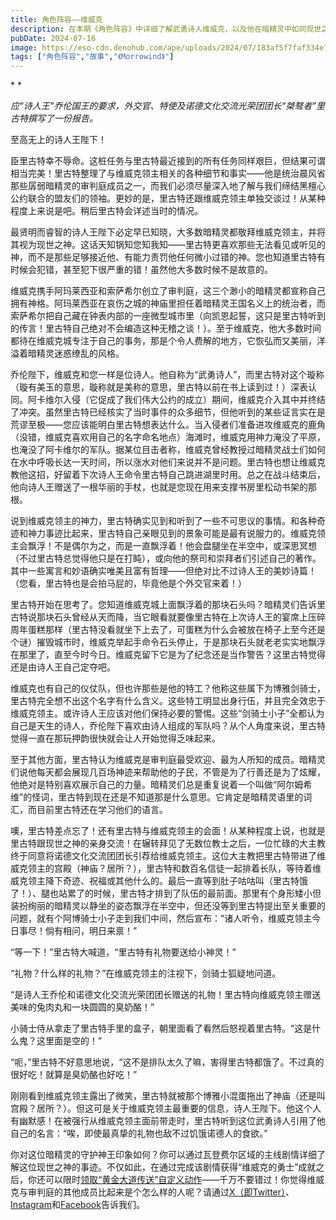 ```yaml
---
title: 角色阵容——维威克
description: 在本期《角色阵容》中详细了解武勇诗人维威克，以及他在暗精灵中如同现世之神般的崇高地位！
pubDate: 2024-07-16
image: https://eso-cdn.denohub.com/ape/uploads/2024/07/183af5f7faf334e7d1a0dd8f2c60e7a3.jpg
tags: ["角色阵容","故事","《Morrowind》"]
---
```


* *

_应“诗人王”乔伦国王的要求，外交官、特使及诺德文化交流光荣团团长“桀骜者”里古特撰写了一份报告。_

至高无上的诗人王陛下！

臣里古特幸不辱命。这桩任务与里古特最近接到的所有任务同样艰巨，但结果可谓相当完美！里古特整理了与维威克领主相关的各种细节和事实——他是统治晨风省那些孱弱暗精灵的审判庭成员之一，而我们必须尽量深入地了解与我们缔结黑檀心公约联合的盟友们的领袖。更妙的是，里古特还跟维威克领主单独交谈过！从某种程度上来说是吧。稍后里古特会详述当时的情况。

最贤明而睿智的诗人王陛下必定早已知晓，大多数暗精灵都敬拜维威克领主，并将其视为现世之神。这话天知锅知您知我知——里古特更喜欢那些无法看见或听见的神，而不是那些足够接近他、有能力责罚他任何微小过错的神。您也知道里古特有时候会犯错，甚至犯下很严重的错！虽然他大多数时候不是故意的。

维威克携手阿玛莱西亚和索萨希尔创立了审判庭，这三个渺小的暗精灵都宣称自己拥有神格。阿玛莱西亚在哀伤之城的神庙里担任着暗精灵王国名义上的统治者，而索萨希尔把自己藏在钟表内部的一座微型城市里（向凯恩起誓，这只是里古特听到的传言！里古特自己绝对不会编造这种无稽之谈！）。至于维威克，他大多数时间都待在维威克城专注于自己的事务，那是个令人费解的地方，它恢弘而又美丽，洋溢着暗精灵迷惑缭乱的风格。

乔伦陛下，维威克和您一样是位诗人。他自称为“武勇诗人”，而里古特对这个璇称（璇有美玉的意思，璇称就是美称的意思，里古特以前在书上读到过！）深表认同。阿卡维尔入侵（它促成了我们伟大公约的成立）期间，维威克介入其中并终结了冲突。虽然里古特已经核实了当时事件的众多细节，但他听到的某些证言实在是荒谬至极——您应该能明白里古特想表达什么。当入侵者们准备进攻维威克的鹿角（没错，维威克喜欢用自己的名字命名地点）海滩时，维威克用神力淹没了平原，也淹没了阿卡维尔的军队。据某位目击者称，维威克曾经教授过暗精灵战士们如何在水中呼吸长达一天时间，所以涨水对他们来说并不是问题。里古特也想让维威克教他这招，好留着下次诗人王命令里古特自己跳进湖里时用。总之在战斗结束后，他向诗人王赠送了一根华丽的手杖，也就是您现在用来支撑书房里松动书架的那根。

说到维威克领主的神力，里古特确实见到和听到了一些不可思议的事情。和各种奇迹和神力事迹比起来，里古特自己亲眼见到的景象可能是最有说服力的。维威克领主会飘浮！不是偶尔为之，而是一直飘浮着！他会盘腿坐在半空中，或深思冥想（不过里古特总觉得他只是在打盹），或向他的祭司和崇拜者们引述自己的著作。其中一些寓言和妙语确实唯美且富有哲理——但绝对比不过诗人王的美妙诗篇！（您看，里古特也是会拍马屁的，毕竟他是个外交官来着！）

里古特开始在思考了。您知道维威克城上面飘浮着的那块石头吗？暗精灵们告诉里古特说那块石头曾经从天而降，当它眼看就要像里古特在上次诗人王的宴席上压碎周年蛋糕那样（里古特没看就坐下上去了，可蛋糕为什么会被放在椅子上至今还是个谜）摧毁城市时，维威克举起手命令石头停止，于是那块石头就老老实实地飘浮在那里了，直至今时今日。维威克留下它是为了纪念还是当作警告？这里古特觉得还是由诗人王自己定夺吧。

维威克也有自己的仪仗队，但也许那些是他的特工？他称这些属下为博雅剑骑士，里古特完全想不出这个名字有什么含义。这些特工明显出身行伍，并且完全效忠于维威克领主。或许诗人王应该对他们保持必要的警惕。这些“剑骑士小子”全都认为自己是天生的诗人，乔伦陛下喜欢由诗人组成的军队吗？从个人角度来说，里古特觉得一直在那玩押韵很快就会让人开始觉得乏味起来。

至于其他方面，里古特认为维威克是审判庭最受欢迎、最为人所知的成员。暗精灵们说他每天都会展现几百场神迹来帮助他的子民，不管是为了行善还是为了炫耀，他绝对是特别喜欢展示自己的力量。暗精灵们总是重复说着一个叫做“阿尔姆希维”的怪词，里古特到现在还是不知道那是什么意思。它肯定是暗精灵语里的词汇，而目前里古特还在学习他们的语言。

噢，里古特差点忘了！还有里古特与维威克领主的会面！从某种程度上说，也就是里古特跟现世之神的亲身交流！在辗转拜见了无数位教士之后，一位忙碌的大主教终于同意将诺德文化交流团团长引荐给维威克领主。这位大主教把里古特带进了维威克领主的宫殿（神庙？居所？），里古特和数百名信徒一起排着长队，等待着维威克领主降下奇迹、祝福或其他什么的。最后一直等到肚子咕咕叫（里古特饿了！）、腿也站累了的时候，里古特才排到了队伍的最前面。那里有个身形矮小但装扮绚丽的暗精灵以静坐的姿态飘浮在半空中，但还没等到里古特提出至关重要的问题，就有个阿博骑士小子走到我们中间，然后宣布：“诸人听令，维威克领主今日事尽！倘有相问，明日来禀！”

“等一下！”里古特大喊道，“里古特有礼物要送给小神灵！”

“礼物？什么样的礼物？”在维威克领主的注视下，剑骑士狐疑地问道。

“是诗人王乔伦和诺德文化交流光荣团团长赠送的礼物！里古特向维威克领主赠送美味的兔肉丸和一块圆圆的臭奶酪！”

小骑士侍从拿走了里古特手里的盒子，朝里面看了看然后怒视着里古特。“这是什么鬼？这里面是空的！”

“呃，”里古特不好意思地说，“这不是排队太久了嘛，害得里古特都饿了。不过真的很好吃！就算是臭奶酪也好吃！”

刚刚看到维威克领主露出了微笑，里古特就被那个博雅小混蛋拖出了神庙（还是叫宫殿？居所？）。但这可是关于维威克领主最重要的信息，诗人王陛下。他这个人有幽默感！在被强行从维威克领主面前带走时，里古特听到这位武勇诗人引用了他自己的名言：“唉，即使最真挚的礼物也敌不过饥饿诺德人的食欲。”

你对这位暗精灵的守护神王印象如何？你可以通过瓦登费尔区域的主线剧情详细了解这位现世之神的事迹。不仅如此，在通过完成该剧情获得“维威克的勇士”成就之后，你还可以限时[领取“黄金大道传送”自定义动作](/news/post/66277)——千万不要错过！你觉得维威克与审判庭的其他成员比起来是个怎么样的人呢？请通过[X（即Twitter）](https://twitter.com/TESOnline)、[Instagram](https://www.instagram.com/elderscrollsonline/)和[Facebook](https://www.facebook.com/elderscrollsonline)告诉我们。 
